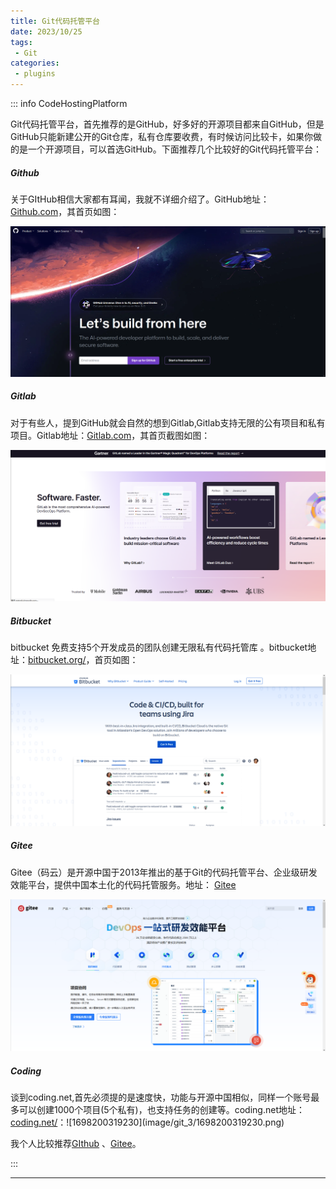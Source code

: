 ```yaml
---
title: Git代码托管平台 
date: 2023/10/25
tags:
 - Git
categories:
 - plugins
---
```

::: info CodeHostingPlatform

Git代码托管平台，首先推荐的是GitHub，好多好的开源项目都来自GitHub，但是GitHub只能新建公开的Git仓库，私有仓库要收费，有时候访问比较卡，如果你做的是一个开源项目，可以首选GitHub。下面推荐几个比较好的Git代码托管平台：

##### **Github**

关于GItHub相信大家都有耳闻，我就不详细介绍了。GitHub地址：[Github.com](https://github.com/ "https://github.com/")，其首页如图：

![1698199672142](image/git_3/1698199672142.png)

##### **Gitlab**

对于有些人，提到GitHub就会自然的想到Gitlab,Gitlab支持无限的公有项目和私有项目。Gitlab地址：[Gitlab.com](https://about.gitlab.com/ "https://about.gitlab.com/")，其首页截图如图：

![1698199765484](image/git_3/1698199765484.png)

##### **Bitbucket**

bitbucket 免费支持5个开发成员的团队创建无限私有代码托管库 。bitbucket地址：[bitbucket.org/](https://bitbucket.org/ "https://bitbucket.org/")，首页如图：

![1698199941470](image/git_3/1698199941470.png)

##### **Gitee**

Gitee（码云）是开源中国于2013年推出的基于Git的代码托管平台、企业级研发效能平台，提供中国本土化的代码托管服务。地址： [Gitee](https://gitee.com/ "https://coding.net/")

![1698200132990](image/git_3/1698200132990.png)

##### **Coding**

谈到coding.net,首先必须提的是速度快，功能与开源中国相似，同样一个账号最多可以创建1000个项目(5个私有)，也支持任务的创建等。coding.net地址：[coding.net/](https://coding.net/ "https://coding.net/")：![1698200319230](image/git_3/1698200319230.png)

我个人比较推荐[GIthub](https://github.com/ "https://coding.net/") 、[Gitee](https://gitee.com/ "https://coding.net/")。

:::

---
